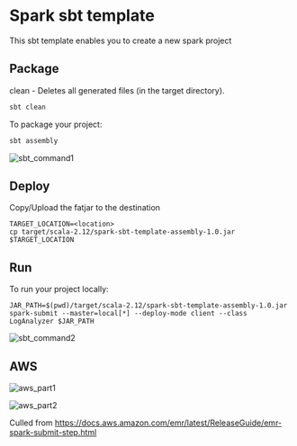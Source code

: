 # Spark sbt template

This sbt template enables you to create a new spark project 

## Package

clean   -   Deletes all generated files (in the target directory).
```bash
sbt clean
```

To package your project:
```bash
sbt assembly
```
![sbt_command1](https://user-images.githubusercontent.com/48090690/120452072-dcf65880-c389-11eb-9c61-85b32d7074d0.jpg)


## Deploy 

Copy/Upload the fatjar to the destination
```
TARGET_LOCATION=<location>
cp target/scala-2.12/spark-sbt-template-assembly-1.0.jar $TARGET_LOCATION
```

## Run

To run your project locally:
```
JAR_PATH=$(pwd)/target/scala-2.12/spark-sbt-template-assembly-1.0.jar
spark-submit --master=local[*] --deploy-mode client --class LogAnalyzer $JAR_PATH
```
![sbt_command2](https://user-images.githubusercontent.com/48090690/120452709-4e360b80-c38a-11eb-9f6e-6832a2b4b768.jpg)


## AWS

![aws_part1](https://user-images.githubusercontent.com/48090690/120251599-f4462080-c279-11eb-9c5c-64091079fe77.jpg)

![aws_part2](https://user-images.githubusercontent.com/48090690/120251622-045e0000-c27a-11eb-9c8b-ef35734336a3.jpg)

Culled from https://docs.aws.amazon.com/emr/latest/ReleaseGuide/emr-spark-submit-step.html
